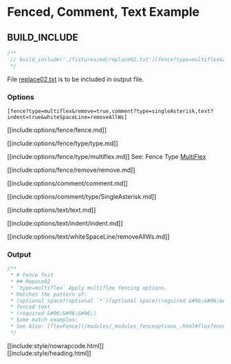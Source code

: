 # Fenced, Comment, Text Example

## BUILD_INCLUDE

<div class="nowrapcode">

```js
/**
 // build_include('./fixtures/md/replace02.txt')[fence?type=multiflex&remove=true,comment?type=singleAsterisk,text?indent=true&whiteSpaceLine=removeAllWs]
 */
```

</div>

File [replace02.txt](replacements/replace02.txt.html) is to be included in output file.

### Options

<div class="nowrapcode">

```text
[fence?type=multiflex&remove=true,comment?type=singleAsterisk,text?indent=true&whiteSpaceLine=removeAllWs]
```

</div>

[[include:options/fence/fence.md]]

[[include:options/fence/type/type.md]]

[[include:options/fence/type/multiflex.md]]
See: Fence Type [MultiFlex](/pages/Docs/Options/fence/type/MultiFlex/)

[[include:options/fence/remove/remove.md]]

[[include:options/comment/comment.md]]

[[include:options/comment/type/SingleAsterisk.md]]

[[include:options/text/text.md]]

[[include:options/text/indent/indent.md]]

[[include:options/text/whiteSpaceLine/removeAllWs.md]]

### Output

<div class="nowrapcode">

```js
/**
 * # Fence Test
 * ## Repace02
 * `type=multiflex` Apply multiflex fencing options.  
 * Matches the pattern of:  
 * (optional space)(optional `*`)(optional space)(reguired &#96;&#96;&#96;(optional type)
 * fenced text
 * (reguired &#96;&#96;&#96;)
 * Some match examples:
 * See Also: [flexFence](/modules/_modules_fenceoptions_.html#flexfence)  
 */
```

</div>

[[include:style/nowrapcode.html]]  
[[include:style/heading.html]]